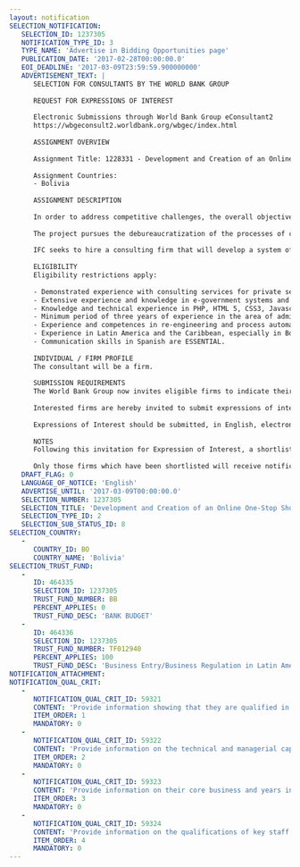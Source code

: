 ```yaml
---
layout: notification
SELECTION_NOTIFICATION: 
   SELECTION_ID: 1237305
   NOTIFICATION_TYPE_ID: 3
   TYPE_NAME: 'Advertise in Bidding Opportunities page'
   PUBLICATION_DATE: '2017-02-28T00:00:00.0'
   EOI_DEADLINE: '2017-03-09T23:59:59.900000000'
   ADVERTISEMENT_TEXT: |
      SELECTION FOR CONSULTANTS BY THE WORLD BANK GROUP
      
      REQUEST FOR EXPRESSIONS OF INTEREST
      
      Electronic Submissions through World Bank Group eConsultant2
      https://wbgeconsult2.worldbank.org/wbgec/index.html
      
      ASSIGNMENT OVERVIEW
      
      Assignment Title: 1228331 - Development and Creation of an Online One-Stop Shop Interface in Bolivia
      
      Assignment Countries:
      - Bolivia
      
      ASSIGNMENT DESCRIPTION
      
      In order to address competitive challenges, the overall objective of the project is to accelerate sustainable business entry of firms at the regional level in LAC. This will be achieved by streamlining procedures (e.g. including labor and social insurance registration, commercial registries, notary registries, operating licenses and tax registries) and integrating these processes via electronic platforms at national level (one stop shops).
      
      The project pursues the debureaucratization of the processes of creation and functioning of economic units made through public institutions of central government. As a means to achieve this goal the intention is to develop the necessary software tool(s) for the exchange of information between the entities that will be part of the "One-Stop Shop for the creation and operation of production units" in Bolivia.
      
      IFC seeks to hire a consulting firm that will develop a system of information exchange related to business entry procedures and create an integrated business and license registry i.e. a One-Stop Shop.
      
      ELIGIBILITY
      Eligibility restrictions apply:
      
      - Demonstrated experience with consulting services for private sector and multilateral agencies; 
      - Extensive experience and knowledge in e-government systems and providing e-government solutions involving process improvement and custom software solutions, that enable public sector organizations to providing conventional services to citizens in more efficient, online ways;
      - Knowledge and technical experience in PHP, HTML 5, CSS3, Javascript, MySQL, PostgreSQL, Open Source Technology; 
      - Minimum period of three years of experience in the area of administrative simplification, re-engineering or process improvement with intensive information and communication technologies; 
      - Experience and competences in re-engineering and process automation projects (experience, available trained staff and proven record of successful implementation of such projects); 
      - Experience in Latin America and the Caribbean, especially in Bolivia is highly desirable;
      - Communication skills in Spanish are ESSENTIAL.
      
      INDIVIDUAL / FIRM PROFILE
      The consultant will be a firm. 
      
      SUBMISSION REQUIREMENTS
      The World Bank Group now invites eligible firms to indicate their interest in providing the services. Interested firms must provide information indicating that they are qualified to perform the services (brochures, description of similar assignments, experience in similar conditions, availability of appropriate skills among staff, etc. for firms; CV and cover letter for individuals). Please note that the total size of all attachments should be less than 5MB. Consultants may associate to enhance their qualifications.
      
      Interested firms are hereby invited to submit expressions of interest.
      
      Expressions of Interest should be submitted, in English, electronically through World Bank Group eConsultant2 (https://wbgeconsult2.worldbank.org/wbgec/index.html)
      
      NOTES
      Following this invitation for Expression of Interest, a shortlist of qualified firms will be formally invited to submit proposals. Shortlisting and selection will be subject to the availability of funding.
      
      Only those firms which have been shortlisted will receive notification. No debrief will be provided to firms which have not been shortlisted.
   DRAFT_FLAG: 0
   LANGUAGE_OF_NOTICE: 'English'
   ADVERTISE_UNTIL: '2017-03-09T00:00:00.0'
   SELECTION_NUMBER: 1237305
   SELECTION_TITLE: 'Development and Creation of an Online One-Stop Shop Interface in Bolivia - Updated Selection'
   SELECTION_TYPE_ID: 2
   SELECTION_SUB_STATUS_ID: 8
SELECTION_COUNTRY: 
   - 
      COUNTRY_ID: BO
      COUNTRY_NAME: 'Bolivia'
SELECTION_TRUST_FUND: 
   - 
      ID: 464335
      SELECTION_ID: 1237305
      TRUST_FUND_NUMBER: BB
      PERCENT_APPLIES: 0
      TRUST_FUND_DESC: 'BANK BUDGET'
   - 
      ID: 464336
      SELECTION_ID: 1237305
      TRUST_FUND_NUMBER: TF012940
      PERCENT_APPLIES: 100
      TRUST_FUND_DESC: 'Business Entry/Business Regulation in Latin America and the Caribbean'
NOTIFICATION_ATTACHMENT: 
NOTIFICATION_QUAL_CRIT: 
   - 
      NOTIFICATION_QUAL_CRIT_ID: 59321
      CONTENT: 'Provide information showing that they are qualified in the field of the assignment.'
      ITEM_ORDER: 1
      MANDATORY: 0
   - 
      NOTIFICATION_QUAL_CRIT_ID: 59322
      CONTENT: 'Provide information on the technical and managerial capabilities of the firm.'
      ITEM_ORDER: 2
      MANDATORY: 0
   - 
      NOTIFICATION_QUAL_CRIT_ID: 59323
      CONTENT: 'Provide information on their core business and years in business.'
      ITEM_ORDER: 3
      MANDATORY: 0
   - 
      NOTIFICATION_QUAL_CRIT_ID: 59324
      CONTENT: 'Provide information on the qualifications of key staff.'
      ITEM_ORDER: 4
      MANDATORY: 0
---
```

